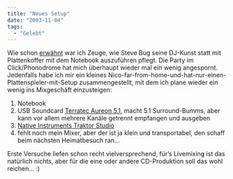 ```yaml
---
title: "Neues Setup"
date: "2003-11-04"
tags:
  - "Gelebt"
---
```


Wie schon [erwähnt](http://www.couchblog.de/couchblog/archives/2003/10/partywochenende.php) war ich Zeuge, wie Steve Bug seine DJ-Kunst statt mit Plattenkoffer mit dem Notebook auszuführen pflegt. Die Party im Click/Phonodrome hat mich überhaupt wieder mal ein wenig angespornt. Jedenfalls habe ich mir ein kleines Nico-far-from-home-und-hat-nur-einen-Plattenspieler-mit-Setup zusammengestellt, mit dem ich plane wieder ein wenig ins Mixgeschäft einzusteigen:

1. Notebook
2. USB Soundcard [Terratec Aureon 5.1](http://productsde.terratec.net/modules.php?op=modload&name=News&file=article&sid=189&mode=thread&order=0&thold=0), macht 5.1 Surround-Bumms, aber kann vor allem mehrere Kanäle getrennt empfangen und ausgeben
3. [Native Instruments Traktor Studio](http://www.nativeinstruments.de/index.php?traktor2_de)
4. fehlt noch mein Mixer, aber der ist ja klein und transportabel, den schaff beim nächsten Heimatbesuch ran…

Erste Versuche liefen schon recht vielversprechend, für’s Livemixing ist das natürlich nichts, aber für die eine oder andere CD-Produktion soll das wohl reichen… :)
